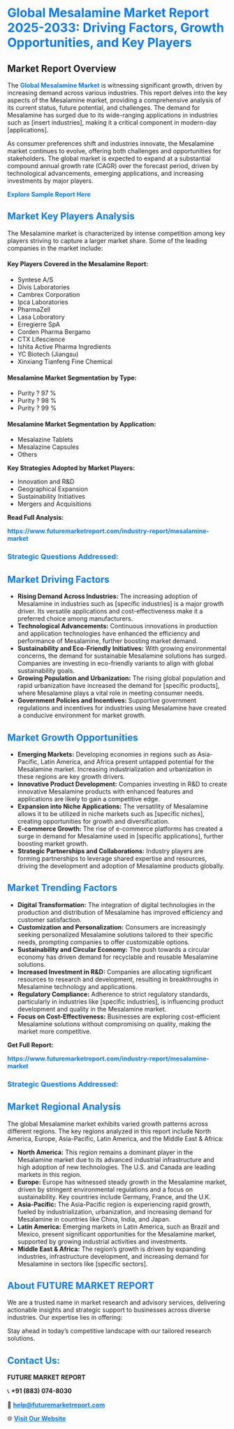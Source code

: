 <h1 style="color: #007BFF;">Global Mesalamine Market Report 2025-2033: Driving Factors, Growth Opportunities, and Key Players</h1>

<section id="overview">
<h2>Market Report Overview</h2>
<p>The <a href="https://www.futuremarketreport.com/industry-report/mesalamine-market" style="color: #007BFF; text-decoration: none;"><strong>Global Mesalamine Market</strong></a> is witnessing significant growth, driven by increasing demand across various industries. This report delves into the key aspects of the Mesalamine market, providing a comprehensive analysis of its current status, future potential, and challenges. The demand for Mesalamine has surged due to its wide-ranging applications in industries such as [insert industries], making it a critical component in modern-day [applications].</p>
<p>As consumer preferences shift and industries innovate, the Mesalamine market continues to evolve, offering both challenges and opportunities for stakeholders. The global market is expected to expand at a substantial compound annual growth rate (CAGR) over the forecast period, driven by technological advancements, emerging applications, and increasing investments by major players.</p>
</section>

<section id="overview">
<p><a href="https://www.futuremarketreport.com/request-sample/reportId=28823" style="color: #007BFF; text-decoration: none;"><strong>Explore Sample Report Here</strong></a></p>
</section>

<section id="key-players">
<h2 style="color: #007BFF;">Market Key Players Analysis</h2>
<p>The Mesalamine market is characterized by intense competition among key players striving to capture a larger market share. Some of the leading companies in the market include:</p>
<h4>Key Players Covered in the Mesalamine Report:</h4>
<ul><li>Syntese A/S</li><li>Divis Laboratories</li><li>Cambrex Corporation</li><li>Ipca Laboratories</li><li>PharmaZell</li><li>Lasa Loboratory</li><li>Erregierre SpA</li><li>Corden Pharma Bergamo</li><li>CTX Lifescience</li><li>Ishita Active Pharma Ingredients</li><li>YC Biotech (Jiangsu)</li><li>Xinxiang Tianfeng Fine Chemical</li></ul>
<h4>Mesalamine Market Segmentation by Type:</h4>
<ul><li>Purity ? 97 %</li><li>Purity ? 98 %</li><li>Purity ? 99 %</li></ul>

<h4>Mesalamine Market Segmentation by Application:</h4>
<ul><li>Mesalazine Tablets</li><li>Mesalazine Capsules</li><li>Others</li></ul>
<p><strong>Key Strategies Adopted by Market Players:</strong></p>
<ul>
<li>Innovation and R&D</li>
<li>Geographical Expansion</li>
<li>Sustainability Initiatives</li>
<li>Mergers and Acquisitions</li>
</ul>
</section>

<section>
<p><strong>Read Full Analysis: </strong></p><a href="https://www.futuremarketreport.com/industry-report/mesalamine-market" style="color: #007BFF; text-decoration: none;"><strong>https://www.futuremarketreport.com/industry-report/mesalamine-market</strong></a>
<h3 style="color: #007BFF;">Strategic Questions Addressed:</h3>
</section>

<section id="driving-factors">
<h2 style="color: #007BFF;">Market Driving Factors</h2>
<ul>
<li><strong>Rising Demand Across Industries:</strong> The increasing adoption of Mesalamine in industries such as [specific industries] is a major growth driver. Its versatile applications and cost-effectiveness make it a preferred choice among manufacturers.</li>
<li><strong>Technological Advancements:</strong> Continuous innovations in production and application technologies have enhanced the efficiency and performance of Mesalamine, further boosting market demand.</li>
<li><strong>Sustainability and Eco-Friendly Initiatives:</strong> With growing environmental concerns, the demand for sustainable Mesalamine solutions has surged. Companies are investing in eco-friendly variants to align with global sustainability goals.</li>
<li><strong>Growing Population and Urbanization:</strong> The rising global population and rapid urbanization have increased the demand for [specific products], where Mesalamine plays a vital role in meeting consumer needs.</li>
<li><strong>Government Policies and Incentives:</strong> Supportive government regulations and incentives for industries using Mesalamine have created a conducive environment for market growth.</li>
</ul>
</section>

<section id="growth-opportunities">
<h2 style="color: #007BFF;">Market Growth Opportunities</h2>
<ul>
<li><strong>Emerging Markets:</strong> Developing economies in regions such as Asia-Pacific, Latin America, and Africa present untapped potential for the Mesalamine market. Increasing industrialization and urbanization in these regions are key growth drivers.</li>
<li><strong>Innovative Product Development:</strong> Companies investing in R&D to create innovative Mesalamine products with enhanced features and applications are likely to gain a competitive edge.</li>
<li><strong>Expansion into Niche Applications:</strong> The versatility of Mesalamine allows it to be utilized in niche markets such as [specific niches], creating opportunities for growth and diversification.</li>
<li><strong>E-commerce Growth:</strong> The rise of e-commerce platforms has created a surge in demand for Mesalamine used in [specific applications], further boosting market growth.</li>
<li><strong>Strategic Partnerships and Collaborations:</strong> Industry players are forming partnerships to leverage shared expertise and resources, driving the development and adoption of Mesalamine products globally.</li>
</ul>
</section>

<section id="trending-factors">
<h2 style="color: #007BFF;">Market Trending Factors</h2>
<ul>
<li><strong>Digital Transformation:</strong> The integration of digital technologies in the production and distribution of Mesalamine has improved efficiency and customer satisfaction.</li>
<li><strong>Customization and Personalization:</strong> Consumers are increasingly seeking personalized Mesalamine solutions tailored to their specific needs, prompting companies to offer customizable options.</li>
<li><strong>Sustainability and Circular Economy:</strong> The push towards a circular economy has driven demand for recyclable and reusable Mesalamine solutions.</li>
<li><strong>Increased Investment in R&D:</strong> Companies are allocating significant resources to research and development, resulting in breakthroughs in Mesalamine technology and applications.</li>
<li><strong>Regulatory Compliance:</strong> Adherence to strict regulatory standards, particularly in industries like [specific industries], is influencing product development and quality in the Mesalamine market.</li>
<li><strong>Focus on Cost-Effectiveness:</strong> Businesses are exploring cost-efficient Mesalamine solutions without compromising on quality, making the market more competitive.</li>
</ul>
</section>

<section>
<p><strong>Get Full Report: </strong></p><a href="https://www.futuremarketreport.com/industry-report/mesalamine-market" style="color: #007BFF; text-decoration: none;"><strong>https://www.futuremarketreport.com/industry-report/mesalamine-market</strong></a>
<h3 style="color: #007BFF;">Strategic Questions Addressed:</h3>
</section>


<section id="regional-analysis">
<h2 style="color: #007BFF;">Market Regional Analysis</h2>
<p>The global Mesalamine market exhibits varied growth patterns across different regions. The key regions analyzed in this report include North America, Europe, Asia-Pacific, Latin America, and the Middle East & Africa:</p>
<ul>
<li><strong>North America:</strong> This region remains a dominant player in the Mesalamine market due to its advanced industrial infrastructure and high adoption of new technologies. The U.S. and Canada are leading markets in this region.</li>
<li><strong>Europe:</strong> Europe has witnessed steady growth in the Mesalamine market, driven by stringent environmental regulations and a focus on sustainability. Key countries include Germany, France, and the U.K.</li>
<li><strong>Asia-Pacific:</strong> The Asia-Pacific region is experiencing rapid growth, fueled by industrialization, urbanization, and increasing demand for Mesalamine in countries like China, India, and Japan.</li>
<li><strong>Latin America:</strong> Emerging markets in Latin America, such as Brazil and Mexico, present significant opportunities for the Mesalamine market, supported by growing industrial activities and investments.</li>
<li><strong>Middle East & Africa:</strong> The region’s growth is driven by expanding industries, infrastructure development, and increasing demand for Mesalamine in sectors like [specific sectors].</li>
</ul>
</section>

<footer>
<h2 style="color: #007BFF;">About FUTURE MARKET REPORT</h2>
<p>We are a trusted name in market research and advisory services, delivering actionable insights and strategic support to businesses across diverse industries. Our expertise lies in offering:</p>

<p>Stay ahead in today’s competitive landscape with our tailored research solutions.</p>

<h2 style="color: #007BFF;">Contact Us:</h2>
<p><strong>FUTURE MARKET REPORT</strong></p>
<p>📞 <strong>+91 (883) 074-8030</strong></p>
<p>📧 <strong><a href="mailto:help@futuremarketreport.com" style="color: #007BFF;">help@futuremarketreport.com</a></strong></p>
<p>🌐 <strong><a href="https://www.futuremarketreport.com/" style="color: #007BFF;">Visit Our Website</a></strong></p>
</footer>